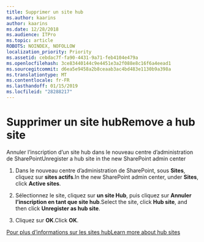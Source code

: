 ```yaml
---
title: Supprimer un site hub
ms.author: kaarins
author: kaarins
ms.date: 12/28/2018
ms.audience: ITPro
ms.topic: article
ROBOTS: NOINDEX, NOFOLLOW
localization_priority: Priority
ms.assetid: cebdac7f-fa90-4431-9a71-feb4104e479a
ms.openlocfilehash: 3ce83440144c9e4451e3a2f088e8c16f6a4eead1
ms.sourcegitcommit: d6ea5e9458a2b8ceaab3ac4bd483e1130b9a398a
ms.translationtype: MT
ms.contentlocale: fr-FR
ms.lasthandoff: 01/15/2019
ms.locfileid: "28288217"
---
```

# <a name="remove-a-hub-site"></a><span data-ttu-id="0058f-102">Supprimer un site hub</span><span class="sxs-lookup"><span data-stu-id="0058f-102">Remove a hub site</span></span>

<span data-ttu-id="0058f-103">Annuler l’inscription d’un site hub dans le nouveau centre d’administration de SharePoint</span><span class="sxs-lookup"><span data-stu-id="0058f-103">Unregister a hub site in the new SharePoint admin center</span></span>
  
1. <span data-ttu-id="0058f-104">Dans le nouveau centre d’administration de SharePoint, sous **Sites**, cliquez sur **sites actifs**.</span><span class="sxs-lookup"><span data-stu-id="0058f-104">In the new SharePoint admin center, under **Sites**, click **Active sites**.</span></span> 
    
2. <span data-ttu-id="0058f-105">Sélectionnez le site, cliquez sur **un site Hub**, puis cliquez sur **Annuler l’inscription en tant que site hub**.</span><span class="sxs-lookup"><span data-stu-id="0058f-105">Select the site, click **Hub site**, and then click **Unregister as hub site**.</span></span> 
    
3. <span data-ttu-id="0058f-106">Cliquez sur **OK**.</span><span class="sxs-lookup"><span data-stu-id="0058f-106">Click **OK**.</span></span> 
    
[<span data-ttu-id="0058f-107">Pour plus d’informations sur les sites hub</span><span class="sxs-lookup"><span data-stu-id="0058f-107">Learn more about hub sites</span></span>](https://support.office.com/en-us/article/what-is-a-sharepoint-hub-site-fe26ae84-14b7-45b6-a6d1-948b3966427f?ui=en-US&amp;rs=en-US&amp;ad=US)
  

